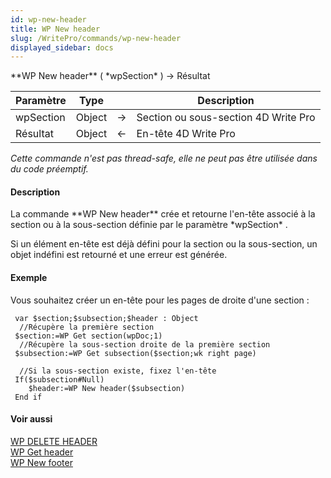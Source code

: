 ```yaml
---
id: wp-new-header
title: WP New header
slug: /WritePro/commands/wp-new-header
displayed_sidebar: docs
---
```


<!--REF #_command_.WP New header.Syntax-->**WP New header** ( *wpSection* ) -> Résultat<!-- END REF-->
<!--REF #_command_.WP New header.Params-->
| Paramètre | Type |  | Description |
| --- | --- | --- | --- |
| wpSection | Object | &#8594;  | Section ou sous-section 4D Write Pro |
| Résultat | Object | &#8592; | En-tête 4D Write Pro |

<!-- END REF-->

*Cette commande n'est pas thread-safe, elle ne peut pas être utilisée dans du code préemptif.*


#### Description 

<!--REF #_command_.WP New header.Summary-->La commande **WP New header** crée et retourne l'en-tête associé à la section ou à la sous-section définie par le paramètre *wpSection* .<!-- END REF-->

Si un élément en-tête est déjà défini pour la section ou la sous-section, un objet indéfini est retourné et une erreur est générée.

#### Exemple 

Vous souhaitez créer un en-tête pour les pages de droite d'une section :

```4d
 var $section;$subsection;$header : Object
  //Récupère la première section
 $section:=WP Get section(wpDoc;1)
  //Récupère la sous-section droite de la première section
 $subsection:=WP Get subsection($section;wk right page)
 
  //Si la sous-section existe, fixez l'en-tête
 If($subsection#Null)
    $header:=WP New header($subsection)
 End if
```

#### Voir aussi 

[WP DELETE HEADER](wp-delete-header.md)  
[WP Get header](wp-get-header.md)  
[WP New footer](wp-new-footer.md)  